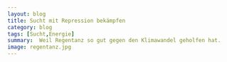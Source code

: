 ```yaml
---
layout: blog
title: Sucht mit Repression bekämpfen
category: blog
tags: [Sucht,Energie]  
summary:  Weil Regentanz so gut gegen den Klimawandel geholfen hat. 
image: regentanz.jpg
---
```

